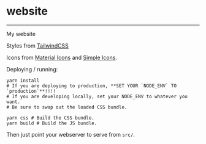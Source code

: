 # website
---

My website

Styles from [TailwindCSS](https://tailwindcss.com/)

Icons from [Material Icons](https://fonts.google.com/icons?selected=Material+Icons) and [Simple Icons](https://simpleicons.org/).


Deploying / running:

```
yarn install
# If you are deploying to production, **SET YOUR `NODE_ENV` TO `production`**!!!!
# If you are developing locally, set your NODE_ENV to whatever you want.
# Be sure to swap out the loaded CSS bundle.

yarn css # Build the CSS bundle.
yarn build # Build the JS bundle.
```

Then just point your webserver to serve from `src/`.
